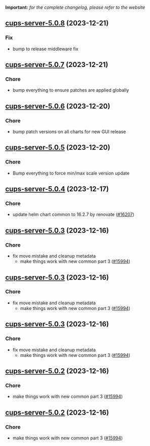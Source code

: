**Important:**
*for the complete changelog, please refer to the website*




## [cups-server-5.0.8](https://github.com/truecharts/charts/compare/cups-server-5.0.7...cups-server-5.0.8) (2023-12-21)

### Fix

- bump to release middleware fix
  
  


## [cups-server-5.0.7](https://github.com/truecharts/charts/compare/cups-server-5.0.6...cups-server-5.0.7) (2023-12-21)

### Chore

- bump everything to ensure patches are applied globally
  
  


## [cups-server-5.0.6](https://github.com/truecharts/charts/compare/cups-server-5.0.5...cups-server-5.0.6) (2023-12-20)

### Chore

- bump patch versions on all charts for new GUI release
  
  


## [cups-server-5.0.5](https://github.com/truecharts/charts/compare/cups-server-5.0.4...cups-server-5.0.5) (2023-12-20)

### Chore

- Bump everything to force min/max scale version update
  
  


## [cups-server-5.0.4](https://github.com/truecharts/charts/compare/cups-server-5.0.3...cups-server-5.0.4) (2023-12-17)

### Chore

- update helm chart common to 16.2.7 by renovate ([#16207](https://github.com/truecharts/charts/issues/16207))
  
  


## [cups-server-5.0.3](https://github.com/truecharts/charts/compare/cups-server-5.0.0...cups-server-5.0.3) (2023-12-16)

### Chore

- fix move mistake and cleanup metadata
  - make things work with new common part 3 ([#15994](https://github.com/truecharts/charts/issues/15994))
  
  


## [cups-server-5.0.3](https://github.com/truecharts/charts/compare/cups-server-5.0.0...cups-server-5.0.3) (2023-12-16)

### Chore

- fix move mistake and cleanup metadata
  - make things work with new common part 3 ([#15994](https://github.com/truecharts/charts/issues/15994))
  
  


## [cups-server-5.0.3](https://github.com/truecharts/charts/compare/cups-server-5.0.0...cups-server-5.0.3) (2023-12-16)

### Chore

- fix move mistake and cleanup metadata
  - make things work with new common part 3 ([#15994](https://github.com/truecharts/charts/issues/15994))
  
  


## [cups-server-5.0.2](https://github.com/truecharts/charts/compare/cups-server-5.0.0...cups-server-5.0.2) (2023-12-16)

### Chore

- make things work with new common part 3 ([#15994](https://github.com/truecharts/charts/issues/15994))
  
  


## [cups-server-5.0.2](https://github.com/truecharts/charts/compare/cups-server-5.0.0...cups-server-5.0.2) (2023-12-16)

### Chore

- make things work with new common part 3 ([#15994](https://github.com/truecharts/charts/issues/15994))
  
  


